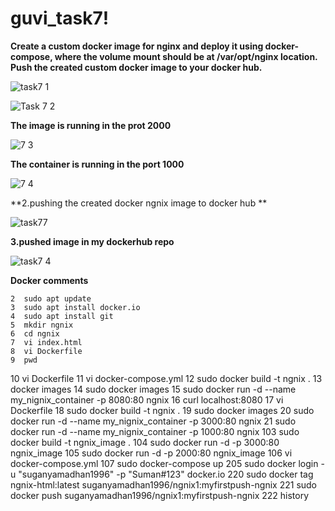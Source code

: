 # guvi_task7!

**Create a custom docker image for nginx and deploy it using docker-compose, where the volume mount should be at /var/opt/nginx location. Push the created custom docker image to your docker hub.**

![task7 1](https://github.com/suganyaanbalagan123/guvi_task7/assets/133192593/bd23d704-5a58-4fcf-b382-a65633b29490)

![Task 7 2](https://github.com/suganyaanbalagan123/guvi_task7/assets/133192593/2d1092ae-7655-4023-b78d-9e1a829c9613)

**The image is running in the prot 2000**

![7 3](https://github.com/suganyaanbalagan123/guvi_task7/assets/133192593/311857f0-a844-4569-baf1-af4d79a73814)

**The container is running in the port 1000**

![7 4](https://github.com/suganyaanbalagan123/guvi_task7/assets/133192593/0aeeba18-65ce-4e1e-a0af-910613d6f111)

**2.pushing the created docker ngnix image to docker hub
**

![task77](https://github.com/suganyaanbalagan123/guvi_task7/assets/133192593/aa05ac4d-a509-415f-8d1b-fb1ed5f8178d)

**3.pushed image in my dockerhub repo**

![task7 4](https://github.com/suganyaanbalagan123/guvi_task7/assets/133192593/6745b1a2-617b-4ebc-8ac6-3d70728e8031)


**Docker comments**

    2  sudo apt update
    3  sudo apt install docker.io
    4  sudo apt install git
    5  mkdir ngnix
    6  cd ngnix
    7  vi index.html
    8  vi Dockerfile
    9  pwd
   10  vi Dockerfile
   11  vi docker-compose.yml
   12  sudo docker build -t ngnix .
   13  docker images
   14  sudo docker images
   15  sudo docker run -d --name my_nignix_container  -p 8080:80 ngnix
   16  curl localhost:8080
   17  vi Dockerfile
   18  sudo docker build -t ngnix .
   19  sudo docker images
   20  sudo docker run -d --name my_nignix_container  -p 3000:80 ngnix
   21  sudo docker run -d --name my_nignix_container  -p 1000:80 ngnix
  103  sudo docker build -t ngnix_image .
  104  sudo docker run -d -p 3000:80 ngnix_image
  105  sudo docker run -d -p 2000:80 ngnix_image
  106  vi docker-compose.yml
  107  sudo docker-compose up
  205  sudo docker login -u "suganyamadhan1996" -p "Suman#123" docker.io
  220  sudo docker tag ngnix-html:latest suganyamadhan1996/ngnix1:myfirstpush-ngnix 
  221  sudo docker push suganyamadhan1996/ngnix1:myfirstpush-ngnix
  222  history
